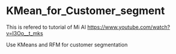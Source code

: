 # KMean_for_Customer_segment


This is refered to tutorial of Mi AI https://www.youtube.com/watch?v=I3Oo__t_mks

Use KMeans and RFM for customer segmentation 
